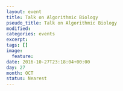 ```yaml
---
layout: event
title: Talk on Algorithmic Biology
pseudo_title: Talk on Algorithmic Biology
modified:
categories: events
excerpt:
tags: []
image:
  feature:
date: 2016-10-27T23:18:04+00:00
day: 27
month: OCT
status: Nearest
---
```



